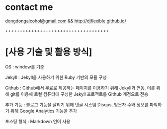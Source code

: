 # contact me

dongdongalcohol@gmail.com
&&
http://djflexible.github.io/ 

++++++++++++++++++++++++++++++++++++
# [사용 기술 및 활용 방식]

OS : window를 기준

Jekyll : Jekyll을 사용하기 위한 Ruby 기반의 모뮬 구성

Github : Github에서 무료로 제공하는 페이지를 이용하기 위해 Jekyll과 연동. 이를 위해 git를 이용해 로컬 컴퓨터에 구성한 Jekyll 프로젝트를 Github 계정으로 전송

추가 기능 : 블로그 기능을 살리기 위해 댓글 시스템 Disqus, 방문자 수와 정보를 파악하기 위해 Google Analytics 기능을 추가

포스팅 형식 :  Markdown 언어 사용

